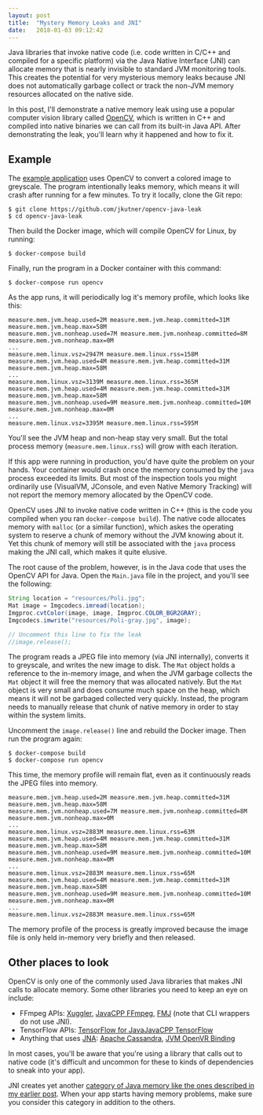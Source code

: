 ```yaml
---
layout: post
title:  "Mystery Memory Leaks and JNI"
date:   2018-01-03 09:12:42
---
```



Java libraries that invoke native code (i.e. code written in C/C++ and compiled for a specific platform) via the Java Native Interface (JNI) can allocate memory that is nearly invisible to standard JVM monitoring tools. This creates the potential for very mysterious memory leaks because JNI does not automatically garbage collect or track the non-JVM memory resources allocated on the native side.

In this post, I'll demonstrate a native memory leak using use a popular computer vision library called [OpenCV](https://opencv.org/), which is written in C++ and compiled into native binaries we can call from its built-in Java API. After demonstrating the leak, you'll learn why it happened and how to fix it.

## Example

The [example application](https://github.com/jkutner/opencv-java-leak) uses OpenCV to convert a colored image to greyscale. The program intentionally leaks memory, which means it will crash after running for a few minutes. To try it locally, clone the Git repo:

```sh-session
$ git clone https://github.com/jkutner/opencv-java-leak
$ cd opencv-java-leak
```

Then build the Docker image, which will compile OpenCV for Linux, by running:

```sh-session
$ docker-compose build
```

Finally, run the program in a Docker container with this command:

```sh-session
$ docker-compose run opencv
```

As the app runs, it will periodically log it's memory profile, which looks like this:

```
measure.mem.jvm.heap.used=2M measure.mem.jvm.heap.committed=31M measure.mem.jvm.heap.max=58M
measure.mem.jvm.nonheap.used=7M measure.mem.jvm.nonheap.committed=8M measure.mem.jvm.nonheap.max=0M
...
measure.mem.linux.vsz=2947M measure.mem.linux.rss=158M
measure.mem.jvm.heap.used=4M measure.mem.jvm.heap.committed=31M measure.mem.jvm.heap.max=58M
...
measure.mem.linux.vsz=3139M measure.mem.linux.rss=365M
measure.mem.jvm.heap.used=4M measure.mem.jvm.heap.committed=31M measure.mem.jvm.heap.max=58M
measure.mem.jvm.nonheap.used=9M measure.mem.jvm.nonheap.committed=10M measure.mem.jvm.nonheap.max=0M
...
measure.mem.linux.vsz=3395M measure.mem.linux.rss=595M
```

You'll see the JVM heap and non-heap stay very small. But the total process memory (`measure.mem.linux.rss`) will grow with each iteration.

If this app were running in production, you'd have quite the problem on your hands. Your container would crash once the memory consumed by the `java` process exceeded its limits. But most of the inspection tools you might ordinarily use (VisualVM, JConsole, and even Native Memory Tracking) will not report the memory memory allocated by the OpenCV code.

OpenCV uses JNI to invoke native code written in C++ (this is the code you compiled when you ran `docker-compose build`). The native code allocates memory with `malloc` (or a similar function), which askes the operating system to reserve a chunk of memory without the JVM knowing about it. Yet this chunk of memory will still be associated with the `java` process making the JNI call, which makes it quite elusive.

The root cause of the problem, however, is in the Java code that uses the OpenCV API for Java. Open the `Main.java` file in the project, and you'll see the following:

```java
String location = "resources/Poli.jpg";
Mat image = Imgcodecs.imread(location);
Imgproc.cvtColor(image, image, Imgproc.COLOR_BGR2GRAY);
Imgcodecs.imwrite("resources/Poli-gray.jpg", image);

// Uncomment this line to fix the leak
//image.release();
```

The program reads a JPEG file into memory (via JNI internally), converts it to greyscale, and writes the new image to disk. The `Mat` object holds a reference to the in-memory image, and when the JVM garbage collects the `Mat` object it will free the memory that was allocated natively. But the `Mat` object is very small and does consume much space on the heap, which means it will not be garbaged collected very quickly. Instead, the program needs to manually release that chunk of native memory in order to stay within the system limits.

Uncomment the `image.release()` line and rebuild the Docker image. Then run the program again:

```
$ docker-compose build
$ docker-compose run opencv
```

This time, the memory profile will remain flat, even as it continuously reads the JPEG files into memory.

```
measure.mem.jvm.heap.used=2M measure.mem.jvm.heap.committed=31M measure.mem.jvm.heap.max=58M
measure.mem.jvm.nonheap.used=7M measure.mem.jvm.nonheap.committed=8M measure.mem.jvm.nonheap.max=0M
...
measure.mem.linux.vsz=2883M measure.mem.linux.rss=63M
measure.mem.jvm.heap.used=4M measure.mem.jvm.heap.committed=31M measure.mem.jvm.heap.max=58M
measure.mem.jvm.nonheap.used=9M measure.mem.jvm.nonheap.committed=10M measure.mem.jvm.nonheap.max=0M
...
measure.mem.linux.vsz=2883M measure.mem.linux.rss=65M
measure.mem.jvm.heap.used=4M measure.mem.jvm.heap.committed=31M measure.mem.jvm.heap.max=58M
measure.mem.jvm.nonheap.used=9M measure.mem.jvm.nonheap.committed=10M measure.mem.jvm.nonheap.max=0M
...
measure.mem.linux.vsz=2883M measure.mem.linux.rss=65M
```

The memory profile of the process is greatly improved because the image file is only held in-memory very briefly and then released.

## Other places to look

OpenCV is only one of the commonly used Java libraries that makes JNI calls to allocate memory. Some other libraries you need to keep an eye on include:

* FFmpeg APIs: [Xuggler](http://www.xuggle.com/xuggler/), [JavaCPP FFmpeg](https://github.com/bytedeco/javacpp-presets/tree/master/ffmpeg), [FMJ](http://fmj-sf.net/index.php) (note that CLI wrappers do not use JNI).
* TensorFlow APIs: [TensorFlow for Java](https://www.tensorflow.org/api_docs/java/reference/org/tensorflow/package-summary)[JavaCPP TensorFlow](https://github.com/bytedeco/javacpp-presets/tree/master/tensorflow)
* Anything that uses [JNA](https://github.com/java-native-access/jna): [Apache Cassandra](http://cassandra.apache.org/), [JVM OpenVR Binding](https://github.com/kotlin-graphics/openvr)

In most cases, you'll be aware that you're using a library that calls out to native code (it's difficult and uncommon for these to kinds of dependencies to sneak into your app).

JNI creates yet another [category of Java memory like the ones described in my earlier post](http://jkutner.github.io/2017/04/28/oh-the-places-your-java-memory-goes.html). When your app starts having memory problems, make sure you consider this category in addition to the others.
